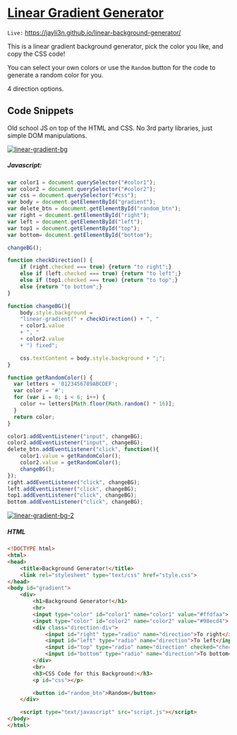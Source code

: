 # [Linear Gradient Generator](https://jayli3n.github.io/linear-background-generator/ "linear-background-generator")
`Live:` https://jayli3n.github.io/linear-background-generator/

This is a linear gradient background generator, pick the color you like, and copy the CSS code!

You can select your own colors or use the `Random` button for the code to generate a random color for you.

4 direction options.

## Code Snippets
Old school JS on top of the HTML and CSS. No 3rd party libraries, just simple DOM manipulations.

[![linear-gradient-bg](https://github.com/jayli3n/linear-background-generator/blob/master/README_resources/jpg02.jpg?raw=true "linear-gradient-bg")](https://github.com/jayli3n/linear-background-generator/blob/master/README_resources/jpg02.jpg?raw=true "linear-gradient-bg")
##### Javascript:

```javascript
var color1 = document.querySelector("#color1");
var color2 = document.querySelector("#color2");
var css = document.querySelector("#css");
var body = document.getElementById("gradient");
var delete_btn = document.getElementById("random_btn");
var right = document.getElementById("right");
var left = document.getElementById("left");
var top1 = document.getElementById("top");
var bottom= document.getElementById("bottom");

changeBG();

function checkDirection() {
	if (right.checked === true) {return "to right";}
	else if (left.checked === true) {return "to left";}
	else if (top1.checked === true) {return "to top";}
	else {return "to bottom";}
}

function changeBG(){
	body.style.background = 
	"linear-gradient(" + checkDirection() + ", " 
	+ color1.value 
	+ ", " 
	+ color2.value 
	+ ") fixed";

	css.textContent = body.style.background + ";";
}

function getRandomColor() {
  var letters = '0123456789ABCDEF';
  var color = '#';
  for (var i = 0; i < 6; i++) {
    color += letters[Math.floor(Math.random() * 16)];
  }
  return color;
}

color1.addEventListener("input", changeBG);
color2.addEventListener("input", changeBG);
delete_btn.addEventListener("click", function(){
	color1.value = getRandomColor();
	color2.value = getRandomColor();
	changeBG();
});
right.addEventListener("click", changeBG);
left.addEventListener("click", changeBG);
top1.addEventListener("click", changeBG);
bottom.addEventListener("click", changeBG);
```

[![linear-gradient-bg-2](https://github.com/jayli3n/linear-background-generator/blob/master/README_resources/jpg01.jpg?raw=true "linear-gradient-bg-2")](https://github.com/jayli3n/linear-background-generator/blob/master/README_resources/jpg01.jpg?raw=true "linear-gradient-bg-2")

##### HTML
```html
<!DOCTYPE html>
<html>
<head>
	<title>Background Generator!</title>
	<link rel="stylesheet" type="text/css" href="style.css">
</head>
<body id="gradient">
	<div>
		<h1>Background Generator!</h1>
		<hr>
		<input type="color" id="color1" name="color1" value="#ffdfaa">
		<input type="color" id="color2" name="color2" value="#98ecd4">
		<div class="direction-div">
			<input id="right" type="radio" name="direction">To right</input>
			<input id="left" type="radio" name="direction">To left</input>
			<input id="top" type="radio" name="direction" checked="checked">To top</input>
			<input id="bottom" type="radio" name="direction">To bottom</input>
		</div>
		<br>
		<h3>CSS Code for this Background:</h3>
		<p id="css"></p>

		<button id="random_btn">Random</button>
	</div>

	<script type="text/javascript" src="script.js"></script>
</body>
</html>
```
